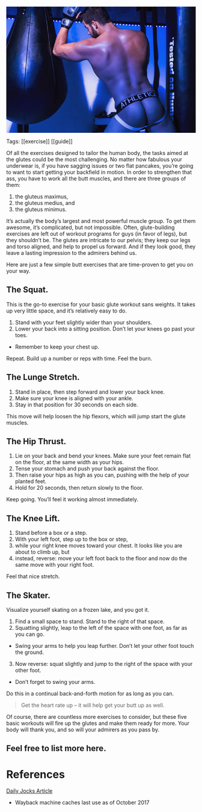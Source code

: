 <p align="center" style="text-align: center;"><img src="./exercise_hero.webp" alt="exercise_hero" style="display: block; margin-inline:auto;"/></p>

Tags: [[exercise]] [[guide]]

Of all the exercises designed to tailor the human body, the tasks aimed at the glutes could be the most challenging. No matter how fabulous your underwear is, if you have sagging issues or two flat pancakes, you’re going to want to start getting your backfield in motion.
In order to strengthen that ass, you have to work all the butt muscles, and there are three groups of them: 

1. the gluteus maximus,
2. the gluteus medius, and
3. the gluteus minimus.

It’s actually the body’s largest and most powerful muscle group. To get them awesome, it’s complicated, but not impossible. Often, glute-building exercises are left out of workout programs for guys (in favor of legs), but they shouldn’t be. The glutes are intricate to our pelvis; they keep our legs and torso aligned, and help to propel us forward. And if they look good, they leave a lasting impression to the admirers behind us.

Here are just a few simple butt exercises that are time-proven to get you on your way. 

## The Squat. 

This is the go-to exercise for your basic glute workout sans weights. It takes up very little space, and it’s relatively easy to do. 

1. Stand with your feet slightly wider than your shoulders.
2. Lower your back into a sitting position. Don’t let your knees go past your toes.
  - Remember to keep your chest up.

Repeat. Build up a number or reps with time.  Feel the burn.

## The Lunge Stretch.

1. Stand in place, then step forward and lower your back knee.
2. Make sure your knee is aligned with your ankle.
3. Stay in that position for 30 seconds on each side.
  
This move will help loosen the hip flexors, which will jump start the glute muscles.

## The Hip Thrust. 

1. Lie on your back and bend your knees. Make sure your feet remain flat on the floor, at the same width as your hips.
2. Tense your stomach and push your back against the floor.
3. Then raise your hips as high as you can, pushing with the help of your planted feet.
4. Hold for 20 seconds, then return slowly to the floor.

Keep going. You’ll feel it working almost immediately.

## The Knee Lift.

1. Stand before a box or a step.
2. With your left foot, step up to the box or step,
3. while your right knee moves toward your chest. It looks like you are about to climb up, but
4. instead, reverse: move your left foot back to the floor and now do the same move with your right foot.

Feel that nice stretch.

## The Skater. 

Visualize yourself skating on a frozen lake, and you got it. 

1. Find a small space to stand. Stand to the right of that space.
2. Squatting slightly, leap to the left of the space with one foot, as far as you can go.
  - Swing your arms to help you leap further. Don’t let your other foot touch the ground.
3. Now reverse: squat slightly and jump to the right of the space with your other foot.
  - Don’t forget to swing your arms.

Do this in a continual back-and-forth motion for as long as you can. 

> Get the heart rate up – it will help get your butt up as well.

Of course, there are countless more exercises to consider, but these five basic workouts will fire up the glutes and make them ready for more. Your body will thank you, and so will your admirers as you pass by.

## Feel free to list more here.

# References

[Daily Jocks Article](https://dailyjocks.com/blog/5-Simple-Exercises-To-Strengthen-Your-Ass)
- Wayback machine caches last use as of October 2017
